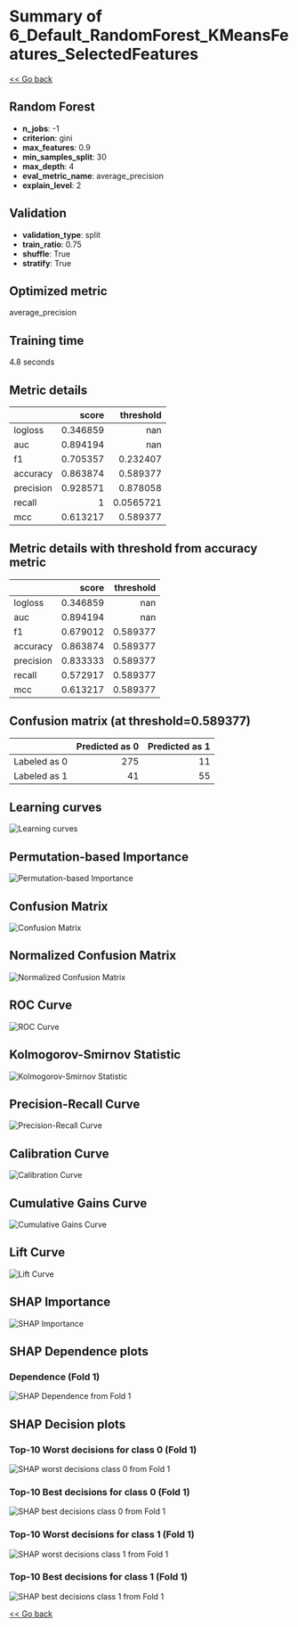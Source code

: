 # Summary of 6_Default_RandomForest_KMeansFeatures_SelectedFeatures

[<< Go back](../README.md)


## Random Forest
- **n_jobs**: -1
- **criterion**: gini
- **max_features**: 0.9
- **min_samples_split**: 30
- **max_depth**: 4
- **eval_metric_name**: average_precision
- **explain_level**: 2

## Validation
 - **validation_type**: split
 - **train_ratio**: 0.75
 - **shuffle**: True
 - **stratify**: True

## Optimized metric
average_precision

## Training time

4.8 seconds

## Metric details
|           |    score |   threshold |
|:----------|---------:|------------:|
| logloss   | 0.346859 | nan         |
| auc       | 0.894194 | nan         |
| f1        | 0.705357 |   0.232407  |
| accuracy  | 0.863874 |   0.589377  |
| precision | 0.928571 |   0.878058  |
| recall    | 1        |   0.0565721 |
| mcc       | 0.613217 |   0.589377  |


## Metric details with threshold from accuracy metric
|           |    score |   threshold |
|:----------|---------:|------------:|
| logloss   | 0.346859 |  nan        |
| auc       | 0.894194 |  nan        |
| f1        | 0.679012 |    0.589377 |
| accuracy  | 0.863874 |    0.589377 |
| precision | 0.833333 |    0.589377 |
| recall    | 0.572917 |    0.589377 |
| mcc       | 0.613217 |    0.589377 |


## Confusion matrix (at threshold=0.589377)
|              |   Predicted as 0 |   Predicted as 1 |
|:-------------|-----------------:|-----------------:|
| Labeled as 0 |              275 |               11 |
| Labeled as 1 |               41 |               55 |

## Learning curves
![Learning curves](learning_curves.png)

## Permutation-based Importance
![Permutation-based Importance](permutation_importance.png)
## Confusion Matrix

![Confusion Matrix](confusion_matrix.png)


## Normalized Confusion Matrix

![Normalized Confusion Matrix](confusion_matrix_normalized.png)


## ROC Curve

![ROC Curve](roc_curve.png)


## Kolmogorov-Smirnov Statistic

![Kolmogorov-Smirnov Statistic](ks_statistic.png)


## Precision-Recall Curve

![Precision-Recall Curve](precision_recall_curve.png)


## Calibration Curve

![Calibration Curve](calibration_curve_curve.png)


## Cumulative Gains Curve

![Cumulative Gains Curve](cumulative_gains_curve.png)


## Lift Curve

![Lift Curve](lift_curve.png)



## SHAP Importance
![SHAP Importance](shap_importance.png)

## SHAP Dependence plots

### Dependence (Fold 1)
![SHAP Dependence from Fold 1](learner_fold_0_shap_dependence.png)

## SHAP Decision plots

### Top-10 Worst decisions for class 0 (Fold 1)
![SHAP worst decisions class 0 from Fold 1](learner_fold_0_shap_class_0_worst_decisions.png)
### Top-10 Best decisions for class 0 (Fold 1)
![SHAP best decisions class 0 from Fold 1](learner_fold_0_shap_class_0_best_decisions.png)
### Top-10 Worst decisions for class 1 (Fold 1)
![SHAP worst decisions class 1 from Fold 1](learner_fold_0_shap_class_1_worst_decisions.png)
### Top-10 Best decisions for class 1 (Fold 1)
![SHAP best decisions class 1 from Fold 1](learner_fold_0_shap_class_1_best_decisions.png)

[<< Go back](../README.md)
